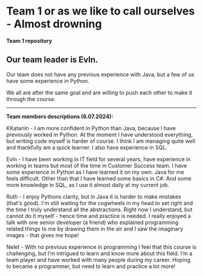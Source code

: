 # Team 1 or as we like to call ourselves - Almost drowning 
**Team 1 repository**

 ## Our team leader is Evln.
 

 Our team does not have any previous experience with Java, but a few of us have some experience in Python. 
 
 We all are after the same goal and are willing to push each other to make it through the course. 

---

**Team members descriptions (6.07.2024):**


 KKatariin - I am more confident in Python than Java, because I have previously worked in Python. At the moment I have understood everything, but writing code myself is harder of course. I think I am managing quite well and thankfully am a quick learner. I also have experience in SQL.

 Evln - I have been working in IT field for several years, have experience in working in teams but most of the time in Customer Success team. 
 I have some experience in Python as I have learned it on my own. Java for me feels difficult. 
 Other than that I have learned some basics in C#. And some more knowledge in SQL, as I use it almost daily at my current job.

 Ruth - I enjoy Pythons clarity, but in Java it is harder to make mistakes (that's good). I'm still waiting for the cogwheels in my head to set right and the time I truly understand all the abstractions. Right now I understand, but cannot do it myself - hence time and practice is needed.
 I really enjoyed a talk with one senior developer (a friend) who explained programming related things to me by drawing them in the air and I saw the imaginary images - that gives me hope!

Nelet - With no previous experience in programming I feel that this course is challenging, but I’m intrigued to learn and know more about this field.
I’m a team player and have worked with many people during my career. Hoping to became a programmer, but need to learn and practice a lot more!


